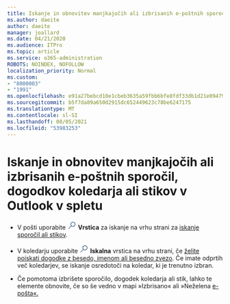```yaml
---
title: Iskanje in obnovitev manjkajočih ali izbrisanih e-poštnih sporočil, dogodkov koledarja ali stikov
ms.author: daeite
author: daeite
manager: joallard
ms.date: 04/21/2020
ms.audience: ITPro
ms.topic: article
ms.service: o365-administration
ROBOTS: NOINDEX, NOFOLLOW
localization_priority: Normal
ms.custom:
- "8000003"
- "1991"
ms.openlocfilehash: e91a27bebcd10e1cbeb3635a59fbb6bfe8fdf33db1d21e094794fc82d9f0e608
ms.sourcegitcommit: b5f7da89a650d2915dc652449623c78be6247175
ms.translationtype: MT
ms.contentlocale: sl-SI
ms.lasthandoff: 08/05/2021
ms.locfileid: "53983253"
---
```

# <a name="find-and-recover-missing-or-deleted-email-calendar-events-or-contacts-in-outlook-on-the-web"></a>Iskanje in obnovitev manjkajočih ali izbrisanih e-poštnih sporočil, dogodkov koledarja ali stikov v Outlook v spletu

- V pošti uporabite <img src='data:image/png;base64,iVBORw0KGgoAAAANSUhEUgAAABUAAAAVBAMAAABbObilAAAAKlBMVEX///+WqL7l6u8vUn8iR3azwNDCzNlObJFAYIkDLWNeeZuks8d7ka1thaRtSbf+AAAAS0lEQVQI12MgFjAdmVkKY6csYxK5AGUbAqWsIUzGBiARAmGzCwAJlgQwmyMARiDEEeoxzWEyQZivLAS3l8kQ4RplkDF4hRkWEvQSABbdDSdqA/J0AAAAAElFTkSuQmCC' />
 **Vrstica** za iskanje na vrhu strani za [iskanje sporočil ali stikov](https://support.office.com/article/b27e5eb7-3255-4c61-bf16-1c6a16bc2e6b).

- V koledarju uporabite <img src='data:image/png;base64,iVBORw0KGgoAAAANSUhEUgAAABUAAAAVBAMAAABbObilAAAAKlBMVEX///+WqL7l6u8vUn8iR3azwNDCzNlObJFAYIkDLWNeeZuks8d7ka1thaRtSbf+AAAAS0lEQVQI12MgFjAdmVkKY6csYxK5AGUbAqWsIUzGBiARAmGzCwAJlgQwmyMARiDEEeoxzWEyQZivLAS3l8kQ4RplkDF4hRkWEvQSABbdDSdqA/J0AAAAAElFTkSuQmCC' />
 **Iskalna** vrstica na vrhu strani, če [želite poiskati dogodke z besedo, imenom ali besedno zvezo](https://support.office.com/article/d587aaec-fb2c-4f6f-aee1-0df1fc591477). Če imate odprtih več koledarjev, se iskanje osredotoči na koledar, ki je trenutno izbran.

- Če pomotoma izbrišete sporočilo, dogodek koledarja ali stik, lahko te elemente obnovite, če so še vedno v mapi »Izbrisano« ali »Neželena [e-pošta«.](https://support.office.com/article/a8ca78ac-4721-4066-95dd-571842e9fb11)